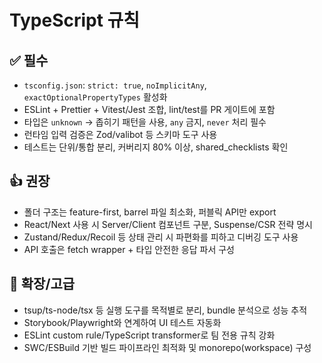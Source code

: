 # TypeScript 규칙

## ✅ 필수
- `tsconfig.json`: `strict: true`, `noImplicitAny`, `exactOptionalPropertyTypes` 활성화
- ESLint + Prettier + Vitest/Jest 조합, lint/test를 PR 게이트에 포함
- 타입은 `unknown` → 좁히기 패턴을 사용, `any` 금지, `never` 처리 필수
- 런타임 입력 검증은 Zod/valibot 등 스키마 도구 사용
- 테스트는 단위/통합 분리, 커버리지 80% 이상, shared_checklists 확인

## 👍 권장
- 폴더 구조는 feature-first, barrel 파일 최소화, 퍼블릭 API만 export
- React/Next 사용 시 Server/Client 컴포넌트 구분, Suspense/CSR 전략 명시
- Zustand/Redux/Recoil 등 상태 관리 시 파편화를 피하고 디버깅 도구 사용
- API 호출은 fetch wrapper + 타입 안전한 응답 파서 구성

## 🚀 확장/고급
- tsup/ts-node/tsx 등 실행 도구를 목적별로 분리, bundle 분석으로 성능 추적
- Storybook/Playwright와 연계하여 UI 테스트 자동화
- ESLint custom rule/TypeScript transformer로 팀 전용 규칙 강화
- SWC/ESBuild 기반 빌드 파이프라인 최적화 및 monorepo(workspace) 구성
